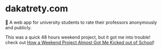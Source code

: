 # dakatrety.com
:speak_no_evil: A web app for university students to rate their professors anonymously and publicly.

This was a quick 48 hours weekend project, but it got me into trouble! check out [How a Weekend Project Almost Got Me Kicked out of School](http://medium.com)!
